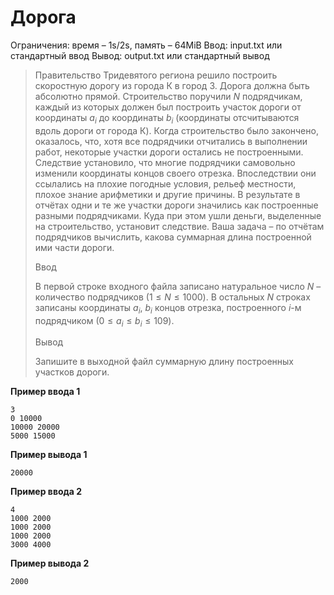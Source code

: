 # Дорога

Ограничения: время – 1s/2s, память – 64MiB Ввод: input.txt или стандартный ввод Вывод: output.txt или стандартный вывод

> Правительство Тридевятого региона решило построить скоростную дорогу из города К в город З. Дорога должна быть абсолютно прямой. Строительство поручили $N$ подрядчикам, каждый из которых должен был построить участок дороги от координаты $a_i$ до координаты $b_i$ (координаты отсчитываются вдоль дороги от города К). Когда строительство было закончено, оказалось, что, хотя все подрядчики отчитались в выполнении работ, некоторые участки дороги остались не построенными. Следствие установило, что многие подрядчики самовольно изменили координаты концов своего отрезка. Впоследствии они ссылались на плохие погодные условия, рельеф местности, плохое знание арифметики и другие причины. В результате в отчётах одни и те же участки дороги значились как построенные разными подрядчиками. Куда при этом ушли деньги, выделенные на строительство, установит следствие. Ваша задача – по отчётам подрядчиков вычислить, какова суммарная длина построенной ими части дороги.
>
> Ввод
>
> В первой строке входного файла записано натуральное число $N$ – количество подрядчиков $(1 ≤ N ≤ 1000)$. В остальных $N$ строках записаны координаты $a_i$, $b_i$ концов отрезка, построенного $i$-м подрядчиком $(0 ≤ a_i ≤ b_i ≤ 109)$.
>
> Вывод
>
> Запишите в выходной файл суммарную длину построенных участков дороги.

**Пример ввода 1**
```
3
0 10000
10000 20000
5000 15000
```
**Пример вывода 1**
```
20000
```
**Пример ввода 2**
```
4
1000 2000
1000 2000
1000 2000
3000 4000
```
**Пример вывода 2**
```
2000
```
